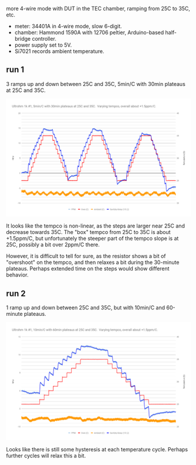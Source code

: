 more 4-wire mode with DUT in the TEC chamber, ramping from 25C to 35C, etc.

- meter: 34401A in 4-wire mode, slow 6-digit.
- chamber: Hammond 1590A with 12706 peltier, Arduino-based half-bridge controller.
- power supply set to 5V.
- Si7021 records ambient temperature.

## run 1

3 ramps up and down between 25C and 35C, 5min/C with 30min plateaus at 25C and 35C.

![](run1/chart.png)

It looks like the tempco is non-linear, as the steps are larger near 25C and decrease towards 35C.  The "box" tempco from 25C to 35C is about +1.5ppm/C, but unfortunately the steeper part of the tempco slope is at 25C, possibly a bit over 2ppm/C there.

However, it is difficult to tell for sure, as the resistor shows a bit of "overshoot" on the tempco, and then relaxes a bit during the 30-minute plateaus.  Perhaps extended time on the steps would show different behavior.

## run 2

1 ramp up and down between 25C and 35C, but with 10min/C and 60-minute plateaus.

![](run2/chart.png)

Looks like there is still some hysteresis at each temperature cycle.  Perhaps further cycles will relax this a bit.
